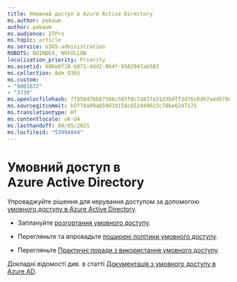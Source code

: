```yaml
---
title: Умовний доступ в Azure Active Directory
ms.author: pebaum
author: pebaum
ms.audience: ITPro
ms.topic: article
ms.service: o365-administration
ROBOTS: NOINDEX, NOFOLLOW
localization_priority: Priority
ms.assetid: 686e8f18-b871-4dd2-864f-8562947ab583
ms.collection: Adm_O365
ms.custom:
- "9001672"
- "3739"
ms.openlocfilehash: ff850d7bb87506c585f0c7a837a31d3b4ff3d76c6d67a4d6788c2b27c9f0a6c8
ms.sourcegitcommit: b5f7da89a650d2915dc652449623c78be6247175
ms.translationtype: HT
ms.contentlocale: uk-UA
ms.lasthandoff: 08/05/2021
ms.locfileid: "53994844"
---
```

# <a name="conditional-access-with-azure-active-directory"></a>Умовний доступ в Azure Active Directory

Упроваджуйте рішення для керування доступом за допомогою [умовного доступу в Azure Active Directory](https://docs.microsoft.com/azure/active-directory/conditional-access/overview).

- Заплануйте [розгортання умовного доступу](https://docs.microsoft.com/azure/active-directory/conditional-access/plan-conditional-access). 

- Перегляньте та впровадьте [поширені політики умовного доступу](https://docs.microsoft.com/azure/active-directory/conditional-access/concept-conditional-access-policy-common).

- Перегляньте [Практичні поради з використання умовного доступу](https://docs.microsoft.com/azure/active-directory/conditional-access/best-practices).

Докладні відомості див. в статті [Документація з умовного доступу в Azure AD](https://docs.microsoft.com/azure/active-directory/conditional-access/).
